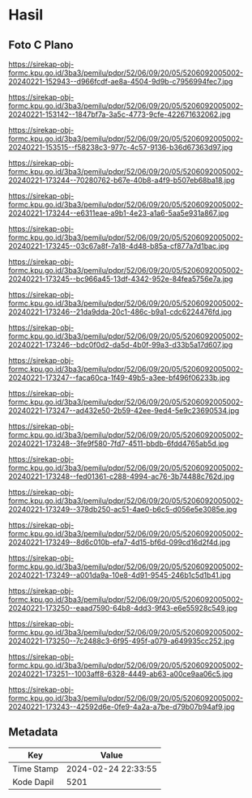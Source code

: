 # Hasil

## Foto C Plano

https://sirekap-obj-formc.kpu.go.id/3ba3/pemilu/pdpr/52/06/09/20/05/5206092005002-20240221-152943--d966fcdf-ae8a-4504-9d9b-c7956994fec7.jpg

https://sirekap-obj-formc.kpu.go.id/3ba3/pemilu/pdpr/52/06/09/20/05/5206092005002-20240221-153142--1847bf7a-3a5c-4773-9cfe-422671632062.jpg

https://sirekap-obj-formc.kpu.go.id/3ba3/pemilu/pdpr/52/06/09/20/05/5206092005002-20240221-153515--f58238c3-977c-4c57-9136-b36d67363d97.jpg

https://sirekap-obj-formc.kpu.go.id/3ba3/pemilu/pdpr/52/06/09/20/05/5206092005002-20240221-173244--70280762-b67e-40b8-a4f9-b507eb68ba18.jpg

https://sirekap-obj-formc.kpu.go.id/3ba3/pemilu/pdpr/52/06/09/20/05/5206092005002-20240221-173244--e6311eae-a9b1-4e23-a1a6-5aa5e931a867.jpg

https://sirekap-obj-formc.kpu.go.id/3ba3/pemilu/pdpr/52/06/09/20/05/5206092005002-20240221-173245--03c67a8f-7a18-4d48-b85a-cf877a7d1bac.jpg

https://sirekap-obj-formc.kpu.go.id/3ba3/pemilu/pdpr/52/06/09/20/05/5206092005002-20240221-173245--bc966a45-13df-4342-952e-84fea5756e7a.jpg

https://sirekap-obj-formc.kpu.go.id/3ba3/pemilu/pdpr/52/06/09/20/05/5206092005002-20240221-173246--21da9dda-20c1-486c-b9a1-cdc6224476fd.jpg

https://sirekap-obj-formc.kpu.go.id/3ba3/pemilu/pdpr/52/06/09/20/05/5206092005002-20240221-173246--bdc0f0d2-da5d-4b0f-99a3-d33b5a17d607.jpg

https://sirekap-obj-formc.kpu.go.id/3ba3/pemilu/pdpr/52/06/09/20/05/5206092005002-20240221-173247--faca60ca-1f49-49b5-a3ee-bf496f06233b.jpg

https://sirekap-obj-formc.kpu.go.id/3ba3/pemilu/pdpr/52/06/09/20/05/5206092005002-20240221-173247--ad432e50-2b59-42ee-9ed4-5e9c23690534.jpg

https://sirekap-obj-formc.kpu.go.id/3ba3/pemilu/pdpr/52/06/09/20/05/5206092005002-20240221-173248--3fe9f580-7fd7-4511-bbdb-6fdd4765ab5d.jpg

https://sirekap-obj-formc.kpu.go.id/3ba3/pemilu/pdpr/52/06/09/20/05/5206092005002-20240221-173248--fed01361-c288-4994-ac76-3b74488c762d.jpg

https://sirekap-obj-formc.kpu.go.id/3ba3/pemilu/pdpr/52/06/09/20/05/5206092005002-20240221-173249--378db250-ac51-4ae0-b6c5-d056e5e3085e.jpg

https://sirekap-obj-formc.kpu.go.id/3ba3/pemilu/pdpr/52/06/09/20/05/5206092005002-20240221-173249--8d6c010b-efa7-4d15-bf6d-099cd16d2f4d.jpg

https://sirekap-obj-formc.kpu.go.id/3ba3/pemilu/pdpr/52/06/09/20/05/5206092005002-20240221-173249--a001da9a-10e8-4d91-9545-246b1c5d1b41.jpg

https://sirekap-obj-formc.kpu.go.id/3ba3/pemilu/pdpr/52/06/09/20/05/5206092005002-20240221-173250--eaad7590-64b8-4dd3-9f43-e6e55928c549.jpg

https://sirekap-obj-formc.kpu.go.id/3ba3/pemilu/pdpr/52/06/09/20/05/5206092005002-20240221-173250--7c2488c3-6f95-495f-a079-a649935cc252.jpg

https://sirekap-obj-formc.kpu.go.id/3ba3/pemilu/pdpr/52/06/09/20/05/5206092005002-20240221-173251--1003aff8-6328-4449-ab63-a00ce9aa06c5.jpg

https://sirekap-obj-formc.kpu.go.id/3ba3/pemilu/pdpr/52/06/09/20/05/5206092005002-20240221-173243--42592d6e-0fe9-4a2a-a7be-d79b07b94af9.jpg


## Metadata

| Key        | Value               |
| ---------- | ------------------- |
| Time Stamp | 2024-02-24 22:33:55 |
| Kode Dapil | 5201                |



